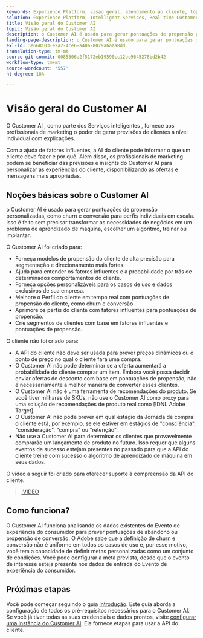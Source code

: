 ```yaml
---
keywords: Experience Platform, visão geral, atendimento ao cliente, tópicos populares, visão geral do atendimento ao cliente
solution: Experience Platform, Intelligent Services, Real-time Customer Data Platform
title: Visão geral do Customer AI
topic: Visão geral do Customer AI
description: o Customer AI é usado para gerar pontuações de propensão personalizadas, como churn e conversão para perfis individuais em escala. Isso é feito sem precisar transformar as necessidades de negócios em um problema de aprendizado de máquina, escolher um algoritmo, treinar ou implantar.
landing-page-description: o Customer AI é usado para gerar pontuações de propensão personalizadas, como churn e conversão para perfis individuais em escala.
exl-id: 3e668103-e2a2-4ce6-a40a-8029a6aaa8dd
translation-type: tm+mt
source-git-commit: 0085306a2f5172eb19590cc12bc9645278bd2b42
workflow-type: tm+mt
source-wordcount: '557'
ht-degree: 18%

---
```


# Visão geral do Customer AI

O Customer AI , como parte dos Serviços inteligentes , fornece aos profissionais de marketing o poder de gerar previsões de clientes a nível individual com explicações.

Com a ajuda de fatores influentes, a AI do cliente pode informar o que um cliente deve fazer e por quê. Além disso, os profissionais de marketing podem se beneficiar das previsões e insights do Customer AI para personalizar as experiências do cliente, disponibilizando as ofertas e mensagens mais apropriadas.

## Noções básicas sobre o Customer AI

o Customer AI é usado para gerar pontuações de propensão personalizadas, como churn e conversão para perfis individuais em escala. Isso é feito sem precisar transformar as necessidades de negócios em um problema de aprendizado de máquina, escolher um algoritmo, treinar ou implantar.

O Customer AI foi criado para:

- Forneça modelos de propensão do cliente de alta precisão para segmentação e direcionamento mais fortes.
- Ajuda para entender os fatores influentes e a probabilidade por trás de determinados comportamentos do cliente.
- Forneça opções personalizáveis para os casos de uso e dados exclusivos de sua empresa.
- Melhore o Perfil do cliente em tempo real com pontuações de propensão do cliente, como churn e conversão.
- Aprimore os perfis do cliente com fatores influentes para pontuações de propensão.
- Crie segmentos de clientes com base em fatores influentes e pontuações de propensão.

O cliente não foi criado para:

- A API do cliente não deve ser usada para prever preços dinâmicos ou o ponto de preço no qual o cliente fará uma compra.
- O Customer AI não pode determinar se a oferta aumentará a probabilidade do cliente comprar um item. Embora você possa decidir enviar ofertas de desconto com base em pontuações de propensão, não é necessariamente a melhor maneira de converter esses clientes.
- O Customer AI não é uma ferramenta de recomendações do produto. Se você tiver milhares de SKUs, não use o Customer AI como proxy para uma solução de recomendações de produto real como [!DNL Adobe Target].
- O Customer AI não pode prever em qual estágio da Jornada de compra o cliente está, por exemplo, se ele estiver em estágios de &quot;consciência&quot;, &quot;consideração&quot;, &quot;compra&quot; ou &quot;retenção&quot;.
- Não use a Customer AI para determinar os clientes que provavelmente comprarão um lançamento de produto no futuro. Isso requer que alguns eventos de sucesso estejam presentes no passado para que a API do cliente treine com sucesso o algoritmo de aprendizado de máquina em seus dados.

O vídeo a seguir foi criado para oferecer suporte à compreensão da API do cliente.

>[!VIDEO](https://video.tv.adobe.com/v/32664?learn=on&quality=12)

## Como funciona?

O Customer AI funciona analisando os dados existentes do Evento de experiência do consumidor para prever pontuações de abandono ou propensão de conversão. O Adobe sabe que a definição de churn e conversão não é uniforme em todos os casos de uso e, por esse motivo, você tem a capacidade de definir metas personalizadas como um conjunto de condições. Você pode configurar a meta prevista, desde que o evento de interesse esteja presente nos dados de entrada do Evento de experiência do consumidor.

## Próximas etapas

Você pode começar seguindo o guia [introdução](./getting-started.md). Este guia aborda a configuração de todos os pré-requisitos necessários para o Customer AI. Se você já tiver todas as suas credenciais e dados prontos, visite [configurar uma instância do Customer AI](./user-guide/configure.md). Ela fornece etapas para usar a API do cliente.
